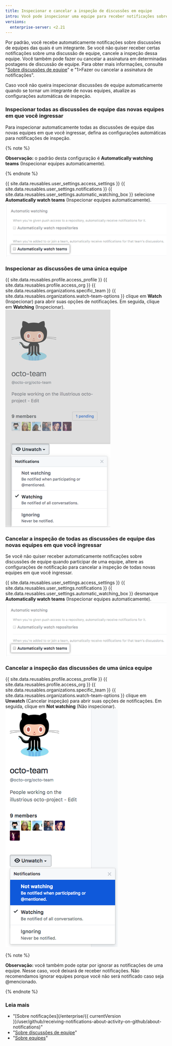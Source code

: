 ```yaml
---
title: Inspecionar e cancelar a inspeção de discussões em equipe
intro: Você pode inspecionar uma equipe para receber notificações sobre discussões da equipe. Também pode cancelar a inspeção quando não quiser mais receber notificações sobre discussões dessa equipe.
versions:
  enterprise-server: <2.21
---
```


Por padrão, você recebe automaticamente notificações sobre discussões de equipes das quais é um integrante. Se você não quiser receber certas notificações sobre uma discussão de equipe, cancele a inspeção dessa equipe. Você também pode fazer ou cancelar a assinatura em determinadas postagens de discussão de equipe. Para obter mais informações, consulte "[Sobre discussões de equipe](/articles/about-team-discussions)" e "1>Fazer ou cancelar a assinatura de notificações</a>".

Caso você não queira inspecionar discussões de equipe automaticamente quando se tornar um integrante de novas equipes, atualize as configurações automáticas de inspeção.

### Inspecionar todas as discussões de equipe das novas equipes em que você ingressar

Para inspecionar automaticamente todas as discussões de equipe das novas equipes em que você ingressar, defina as configurações automáticas para notificações de inspeção.

{% note %}

**Observação:** o padrão desta configuração é **Automatically watching teams** (Inspecionar equipes automaticamente).

{% endnote %}

{{ site.data.reusables.user_settings.access_settings }}
{{ site.data.reusables.user_settings.notifications }}
{{ site.data.reusables.user_settings.automatic_watching_box }} selecione **Automatically watch teams** (Inspecionar equipes automaticamente). ![Caixa de seleção para inspecionar equipes automaticamente](/assets/images/help/notifications/automatic-team-discussions-watching.png)

### Inspecionar as discussões de uma única equipe

{{ site.data.reusables.profile.access_profile }}
{{ site.data.reusables.profile.access_org }}
{{ site.data.reusables.organizations.specific_team }}
{{ site.data.reusables.organizations.watch-team-options }} clique em **Watch** (Inspecionar) para abrir suas opções de notificações. Em seguida, clique em **Watching** (Inspecionar). ![Opções de inspeção em um menu suspenso para uma equipe específica](/assets/images/help/notifications/specific-team-watch-options.png)

### Cancelar a inspeção de todas as discussões de equipe das novas equipes em que você ingressar

Se você não quiser receber automaticamente notificações sobre discussões de equipe quando participar de uma equipe, altere as configurações de notificação para cancelar a inspeção de todas novas equipes em que você ingressar.

{{ site.data.reusables.user_settings.access_settings }}
{{ site.data.reusables.user_settings.notifications }}
{{ site.data.reusables.user_settings.automatic_watching_box }} desmarque **Automatically watch teams** (Inspecionar equipes automaticamente). ![Configuração Automatically watching teams (Inspecionar equipes automaticamente) selecionada por padrão](/assets/images/help/notifications/automatic-team-discussions-watching.png)

### Cancelar a inspeção das discussões de uma única equipe

{{ site.data.reusables.profile.access_profile }}
{{ site.data.reusables.profile.access_org }}
{{ site.data.reusables.organizations.specific_team }}
{{ site.data.reusables.organizations.watch-team-options }} clique em **Unwatch** (Cancelar inspeção) para abrir suas opções de notificações. Em seguida, clique em **Not watching** (Não inspecionar). ![Opções de inspeção em um menu suspenso para uma equipe específica](/assets/images/help/notifications/specific-team-unwatch.png)

{% note %}

**Observação:** você também pode optar por ignorar as notificações de uma equipe. Nesse caso, você deixará de receber notificações. Não recomendamos ignorar equipes porque você não será notificado caso seja @mencionado.

{% endnote %}

### Leia mais

- "[Sobre notificações](/enterprise/{{ currentVersion }}/user/github/receiving-notifications-about-activity-on-github/about-notifications)"
- "[Sobre discussões de equipe](/articles/about-team-discussions)"
- "[Sobre equipes](/articles/about-teams)"
